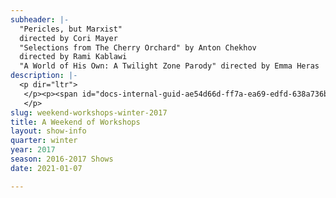 ```yaml
---
subheader: |-
  "Pericles, but Marxist"
  directed by Cori Mayer
  "Selections from The Cherry Orchard" by Anton Chekhov
  directed by Rami Kablawi
  "A World of His Own: A Twilight Zone Parody" directed by Emma Heras
description: |-
  <p dir="ltr">
   </p><p><span id="docs-internal-guid-ae54d66d-ff7a-ea69-edfd-638a736bde16"><span>Every quarter, </span><span>A Weekend of Workshops</span><span> allows directors to devise and stage big ideas on a small scale. This Winter’s workshops take well trodden tales and explore them from a new angle. </span><span><em>Pericles, but Marxist</em>,</span><span> directed by Coriander Mayer gives voice to the unnamed proletariat of Shakespeare’s late epic. </span><em><span>Selections from The Cherry Orchard</span></em><span>, directed by Rami Kablawi, explores the same scenes as comedy and tragedy. And </span><em><span>A World of His Own: a Twilight Zone Parody</span></em><span>, directed by Emma Heras, asks how does one deceive, or at least, surprise, a live audience.</span></span></p><p><strong><em>Pericles, but Marxist</em></strong></p><p><strong>Coriander Mayer</strong> (Director) is a third year student majoring in TAPS and English. In the past, Cori has worked as a lighting designer both professionally (select credits: Adventure Stage Chicago, Eleusis Collective, Bread and Roses, UBallet) and with University Theater (select credits: <em>By the Bog of Cats, The Monkey King, Romeo and Juliet, After the Revolution</em>). Cori last directed The Candles with UT in Fall 2015. She looks forward to acting in Circe this quarter.<br/><strong>Olivia Malone</strong> (PM/SM) is a second-year Econ major and CS minor. As of this quarter, she has been on six management teams in UT. Her recent credits include <em>Iphigenia and Other Daughters</em> (SM) and <em>Mr Burns, a post-electric play</em> (APM). She looks forward to continuing to production manage in future quarters!<br/><strong>Joshua Maymir</strong> (Pericles and others) is a second year majoring in Biology. He's previously worked with University Theater and the Classical Entertainment Society in productions such as <em>Ex Libris </em>(Tommy), <em>The Bacchae</em> (Chorus), <em>Context</em> (Alfred), and two festivals of Theater[24].<br/><strong>Mariam Desta</strong> (Marina and others) is a second year Comparative Human Development major. She has been involved with University Theater as well as UChicago choral ensembles and a cappella. <br/><strong>Sarah Saltiel </strong>(Thaisa and others) is a second year English and Visual Arts double major. She has been involved with UT and CES and will be involved with Maroon TV later this quarter. Past credits include<em> Woman on Trial</em> (Antigone), <em>Chronicles</em> (Various roles), <em>Ex Libris </em>(Beck), <em>Dorian Gray</em> (Basil), and <em>Knight of the Burning Pestle</em> (Various roles).<br/><strong>Tess Gundlah</strong> (K. Marx and others) is a first-year currently planning on double majoring in English and TAPS. Last quarter she was involved with the Dean's Men as an actor in their production of Shakespeare's <em>Comedy of Errors</em> (Angelo).</p><p><strong><em>Selections from The Cherry Orchard</em></strong></p> <p><strong>Rami Kablawi</strong> (Director) is a first year in the college. He has previously worked in UT as assistant director of <em>After The Revolution</em>.<br/><strong>Carissa Knickerbocker</strong> (SM) is a student in the college. <br/><strong>Gio Hooton</strong> (Lubov) is a first year, planning to major in Linguistics and Theater. Last quarter, she was in <em>Iphigenia &amp; Other Daughters</em> (Chorus member) and is excited to be a part of Workshops this quarter, and in future quarters. <br/><strong>Gabriel Rourke</strong> (Lopakhin) is a student in the college.<br/><strong>Andrew Brander</strong> (Gaev) is a first year majoring in biochem. <em>The Cherry Orchard</em> is his first UT production that he is a part of. He hopes to go into nanotechnology after getting his degree here.<br/><strong>Hayley Gruenspan</strong> (Pischin) is a first-year potentially majoring in Creative Writing. She has been involved with University Theatre and Maroon TV. Past credits include <em>The Picture of Dorian Gray</em> (Dorian Gray).<br/><strong>Maria Zunita</strong> (Fiers) is a second year in the college who has not yet decided on a major. She is leaning toward Political Science or English with a minor in Philosophy. She played the role of Lord Henry Wotton in UT's <em>Adaptations from The Portrait of Dorian Gray</em>. She hopes to continue exploring her love of theatre and film no matter where her future leads.</p><p><em><strong>A World of His Own: A Twilight Zone Parody</strong></em></p><p><strong>Emma Heras</strong> (Director) is a student in the college. <br/><strong>Jenni Guarino</strong> (Stage Manager) is a first year intending to major in biology. She was also involved in <em>After the Revolution</em> (Assistant Production Manager) in the fall. She is excited to continue being involved in UT in the future!<br/><strong>River MacLeod</strong> (Bobbie Hayden-Smith) is a student in the college. <br/><strong>Noel Rubio</strong> (Gregory Hayden-Smith) is a third-year pre-med in the college majoring in Public Policy Studies. With regard to performing arts on campus, he has been involved with University Theater, Iris, the Classical Entertainment Society, Le Vorris &amp; Vox Circus, and a cappella, in various capacities. Past UT credits include <em>Navarasa: Reimagined</em>, in collaboration with Apsara (Altazor); New Work Week (Gerald, Behind the Curtain, Spring '16), and five <em>Theater[24]</em> festivals (actor/playwright). He dreams of inspiring transformation in the health systems of his home region, the Asia-Pacific, through strategic, inclusive, and equitable global and environmental public health policy, and of maybe become a real human being someday.<br/><strong>William McKissock</strong> (Marie/Narrator/Becky) is a second year majoring in Linguistics. They were involved in workshops last year and have acted in every single Theater[24] show during their time at UChicago. They hope to go into translation and interpreting after college.<br/>
   </p>
slug: weekend-workshops-winter-2017
title: A Weekend of Workshops
layout: show-info
quarter: winter
year: 2017
season: 2016-2017 Shows
date: 2021-01-07

---
```

